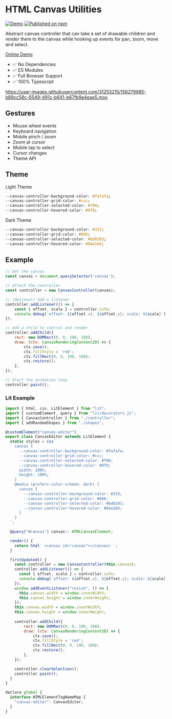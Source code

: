 # HTML Canvas Utilities

[![Demo](https://github.com/rodydavis/html-canvas-utilities/actions/workflows/ci.yml/badge.svg)](https://github.com/rodydavis/html-canvas-utilities/actions/workflows/ci.yml)
[![Published on npm](https://img.shields.io/npm/v/html-canvas-utilities.svg)](https://www.npmjs.com/package/html-canvas-utilities)

Abstract canvas controller that can take a set of drawable children and render them to the canvas while hooking up events for pan, zoom, move and select.

[Online Demo](https://rodydavis.github.io/html-canvas-utilities/)

- ✅ No Dependencies
- ✅ ES Modules
- ✅ Full Browser Support
- ✅ 100% Typescript

https://user-images.githubusercontent.com/31253215/156279985-b89cc58c-6549-491c-b641-b67fb9a4eae5.mov

## Gestures

- Mouse wheel events
- Keyboard navigation
- Mobile pinch / zoom
- Zoom at cursor
- Mobile tap to select
- Cursor changes
- Theme API

## Theme

Light Theme

```css
--canvas-controller-background-color: #fafafa;
--canvas-controller-grid-color: #ccc;
--canvas-controller-selected-color: #f00;
--canvas-controller-hovered-color: #0f0;
```

Dark Theme

```css
--canvas-controller-background-color: #333;
--canvas-controller-grid-color: #666;
--canvas-controller-selected-color: #bd0303;
--canvas-controller-hovered-color: #04a104;
```

## Example

```js
// Get the canvas
const canvas = document.querySelector('canvas');

// Attach the controller
const controller = new CanvasController(canvas);

// (Optional) Add a listener
controller.addListener(() => {
    const { offset, scale } = controller.info;
    console.debug(`offset: ${offset.x}, ${offset.y}; scale: ${scale}`);
});

// Add a child to control and render
controller.addChild({
    rect: new DOMRect(0, 0, 100, 100),
    draw: (ctx: CanvasRenderingContext2D) => {
        ctx.save();
        ctx.fillStyle = 'red';
        ctx.fillRect(0, 0, 100, 100);
        ctx.restore();
    },
});

// Start the animation loop
controller.paint();
```

### Lit Example

```js
import { html, css, LitElement } from "lit";
import { customElement, query } from "lit/decorators.js";
import { CanvasController } from "./controller";
import { addRandomShapes } from "./shapes";

@customElement("canvas-editor")
export class CanvasEditor extends LitElement {
  static styles = css`
    canvas {
      --canvas-controller-background-color: #fafafa;
      --canvas-controller-grid-color: #ccc;
      --canvas-controller-selected-color: #f00;
      --canvas-controller-hovered-color: #0f0;
      width: 100%;
      height: 100%;
    }
    @media (prefers-color-scheme: dark) {
      canvas {
        --canvas-controller-background-color: #333;
        --canvas-controller-grid-color: #666;
        --canvas-controller-selected-color: #bd0303;
        --canvas-controller-hovered-color: #04a104;
      }
    }
  `;

  @query("#canvas") canvas!: HTMLCanvasElement;

  render() {
    return html` <canvas id="canvas"></canvas> `;
  }

  firstUpdated() {
    const controller = new CanvasController(this.canvas);
    controller.addListener(() => {
      const { offset, scale } = controller.info;
      console.debug(`offset: ${offset.x}, ${offset.y}; scale: ${scale}`);
    });
    window.addEventListener("resize", () => {
      this.canvas.width = window.innerWidth;
      this.canvas.height = window.innerHeight;
    });
    this.canvas.width = window.innerWidth;
    this.canvas.height = window.innerHeight;
    
    controller.addChild({
        rect: new DOMRect(0, 0, 100, 100),
        draw: (ctx: CanvasRenderingContext2D) => {
            ctx.save();
            ctx.fillStyle = 'red';
            ctx.fillRect(0, 0, 100, 100);
            ctx.restore();
        },
    });

    controller.clearSelection();
    controller.paint();
  }
}

declare global {
  interface HTMLElementTagNameMap {
    "canvas-editor": CanvasEditor;
  }
}

```
